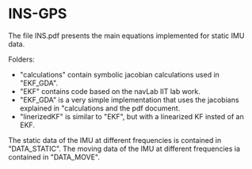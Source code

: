 # INS-GPS

The file INS.pdf presents the main equations implemented for static IMU data.

Folders:
- "calculations" contain symbolic jacobian calculations used in "EKF_GDA".
- "EKF" contains code based on the navLab IIT lab work. 
- "EKF_GDA" is a very simple implementation that uses the jacobians explained in "calculations and the pdf document.
- "linerizedKF" is similar to "EKF", but with a linearized KF insted of an EKF.

The static data of the IMU at different frequencies is contained in "DATA_STATIC".
The moving data of the IMU at different frequencies ia contained in "DATA_MOVE".

